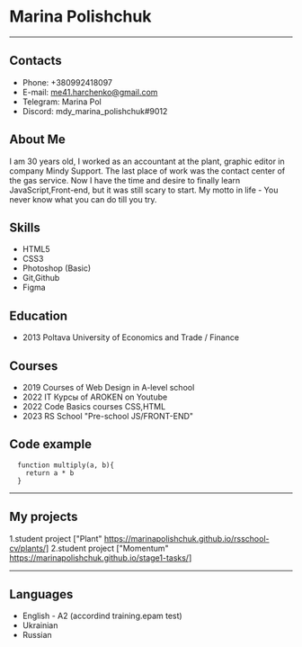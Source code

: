 # Marina Polishchuk 

*****

## Contacts

+ Phone: +380992418097
+ E-mail: me41.harchenko@gmail.com
+ Telegram: Marina Pol
+ Discord: mdy_marina_polishchuk#9012

## About Me

I am 30 years old, I worked as an accountant at the plant, graphic editor in company Mindy Support. The last place of work was the contact center of the gas service. Now I have the time and desire to finally learn JavaScript,Front-end, but it was still scary to start. My motto in life - You never know what you can do till you try.

## Skills

+ HTML5
+ CSS3
+ Photoshop (Basic)
+ Git,Github
+ Figma

## Education

+ 2013 Poltava University of Economics and Trade / Finance

## Courses

+ 2019 Courses of Web Design in A-level school
+ 2022 IT Курсы of AROKEN on Youtube
+ 2022 Code Basics courses CSS,HTML
+ 2023 RS School "Pre-school JS/FRONT-END"

## Code example

```
  function multiply(a, b){
    return a * b
  }
  ```

***** 

## My projects
1.student project ["Plant" https://marinapolishchuk.github.io/rsschool-cv/plants/]
2.student project ["Momentum" https://marinapolishchuk.github.io/stage1-tasks/]

*****

## Languages
+ English - A2 (accordind training.epam test)
+ Ukrainian
+ Russian
        
